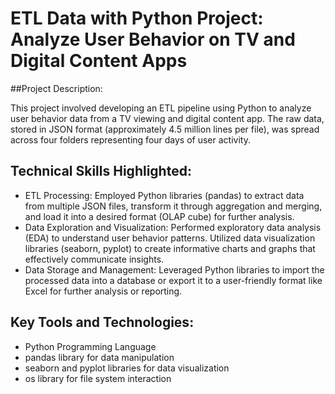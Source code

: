 # ETL Data with Python Project: Analyze User Behavior on TV and Digital Content Apps
##Project Description:

This project involved developing an ETL pipeline using Python to analyze user behavior data from a TV viewing and digital content app. The raw data, stored in JSON format (approximately 4.5 million lines per file),  was spread across four folders representing four days of user activity.

## Technical Skills Highlighted:

- ETL Processing: Employed Python libraries (pandas) to extract data from multiple JSON files, transform it through aggregation and merging, and load it into a desired format (OLAP cube) for further analysis.
- Data Exploration and Visualization: Performed exploratory data analysis (EDA) to understand user behavior patterns. Utilized data visualization libraries (seaborn, pyplot) to create informative charts and graphs that effectively communicate insights.
- Data Storage and Management: Leveraged Python libraries to import the processed data into a database or export it to a user-friendly format like Excel for further analysis or reporting.
## Key Tools and Technologies:

- Python Programming Language
- pandas library for data manipulation
- seaborn and pyplot libraries for data visualization
- os library for file system interaction
